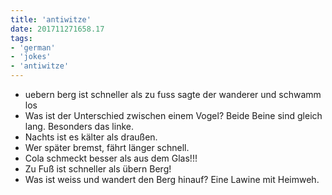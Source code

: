 ```yaml
---
title: 'antiwitze'
date: 201711271658.17
tags:
- 'german'
- 'jokes'
- 'antiwitze'
---
```


-   uebern berg ist schneller als zu fuss sagte der wanderer und schwamm
    los
-   Was ist der Unterschied zwischen einem Vogel? Beide Beine sind
    gleich lang. Besonders das linke.
-   Nachts ist es kälter als draußen.
-   Wer später bremst, fährt länger schnell.
-   Cola schmeckt besser als aus dem Glas!!!
-   Zu Fuß ist schneller als übern Berg!
-   Was ist weiss und wandert den Berg hinauf? Eine Lawine mit Heimweh.
